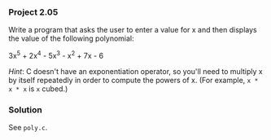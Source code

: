 ### Project 2.05
Write a program that asks the user to enter a value for x and then displays the
value of the following polynomial:

3x<sup>5</sup> + 2x<sup>4</sup> - 5x<sup>3</sup> - x<sup>2</sup> + 7x - 6

*Hint*: C doesn't have an exponentiation operator, so you'll need to multiply x
by itself repeatedly in order to compute the powers of x. (For example, `x * x *
x` is `x` cubed.)

### Solution
See `poly.c`.
